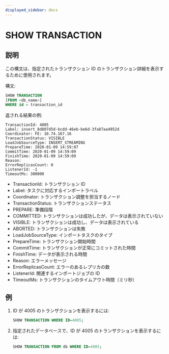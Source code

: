 ```yaml
---
displayed_sidebar: docs
---
```


# SHOW TRANSACTION

## 説明

この構文は、指定されたトランザクション ID のトランザクション詳細を表示するために使用されます。

構文:

```sql
SHOW TRANSACTION
[FROM <db_name>]
WHERE id = transaction_id
```

返される結果の例:

```plain text
TransactionId: 4005
Label: insert_8d807d5d-bcdd-46eb-be6d-3fa87aa4952d
Coordinator: FE: 10.74.167.16
TransactionStatus: VISIBLE
LoadJobSourceType: INSERT_STREAMING
PrepareTime: 2020-01-09 14:59:07
CommitTime: 2020-01-09 14:59:09
FinishTime: 2020-01-09 14:59:09
Reason:
ErrorReplicasCount: 0
ListenerId: -1
TimeoutMs: 300000
```

* TransactionId: トランザクション ID
* Label: タスクに対応するインポートラベル
* Coordinator: トランザクション調整を担当するノード
* TransactionStatus: トランザクションステータス
* PREPARE: 準備段階
* COMMITTED: トランザクションは成功したが、データは表示されていない
* VISIBLE: トランザクションは成功し、データは表示されている
* ABORTED: トランザクションは失敗
* LoadJobSourceType: インポートタスクのタイプ
* PrepareTime: トランザクション開始時間
* CommitTime: トランザクションが正常にコミットされた時間
* FinishTime: データが表示される時間
* Reason: エラーメッセージ
* ErrorReplicasCount: エラーのあるレプリカの数
* ListenerId: 関連するインポートジョブの ID
* TimeoutMs: トランザクションのタイムアウト時間（ミリ秒）

## 例

1. ID が 4005 のトランザクションを表示するには:

    ```sql
    SHOW TRANSACTION WHERE ID=4005;
    ```

2. 指定されたデータベースで、ID が 4005 のトランザクションを表示するには:

    ```sql
    SHOW TRANSACTION FROM db WHERE ID=4005;
    ```